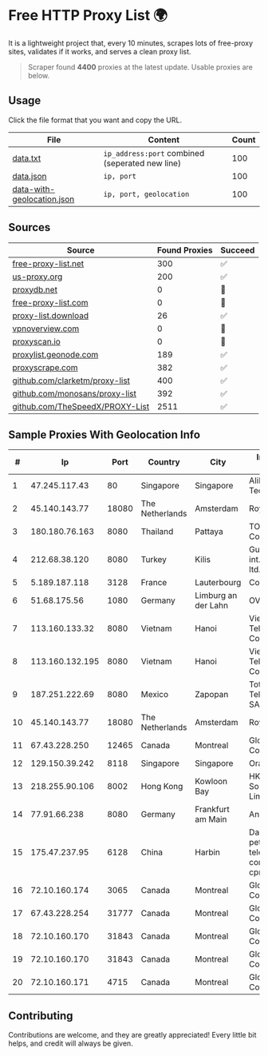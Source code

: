 
# Free HTTP Proxy List 🌍

It is a lightweight project that, every 10 minutes, scrapes lots of free-proxy sites, validates if it works, and serves a clean proxy list.


> Scraper found **4400** proxies at the latest update. Usable proxies are below.

## Usage

Click the file format that you want and copy the URL.


|File|Content|Count|
|----|-------|-----|
|[data.txt](https://raw.githubusercontent.com/themiralay/Proxy-List-World/master/data.txt)|`ip_address:port` combined (seperated new line)|100|
|[data.json](https://raw.githubusercontent.com/themiralay/Proxy-List-World/master/data.json)|`ip, port`|100|
|[data-with-geolocation.json](https://raw.githubusercontent.com/themiralay/Proxy-List-World/master/data-with-geolocation.json)|`ip, port, geolocation`|100|

## Sources

|Source|Found Proxies|Succeed|
|------|-------------|-------|
|[free-proxy-list.net](https://free-proxy-list.net)|300|✅|
|[us-proxy.org](https://www.us-proxy.org)|200|✅|
|[proxydb.net](http://proxydb.net)|0|🚫|
|[free-proxy-list.com](https://free-proxy-list.com/?page=&port=&type%5B%5D=http&type%5B%5D=https&up_time=0&search=Search)|0|🚫|
|[proxy-list.download](https://www.proxy-list.download/HTTP)|26|✅|
|[vpnoverview.com](https://vpnoverview.com/privacy/anonymous-browsing/free-proxy-servers)|0|🚫|
|[proxyscan.io](https://www.proxyscan.io)|0|🚫|
|[proxylist.geonode.com](https://proxylist.geonode.com/api/proxy-list?limit=300&page=1&sort_by=lastChecked&sort_type=desc&protocols=http,https)|189|✅|
|[proxyscrape.com](https://api.proxyscrape.com/v2/?request=displayproxies&protocol=http&timeout=10000&country=all&ssl=all&anonymity=all)|382|✅|
|[github.com/clarketm/proxy-list](https://raw.githubusercontent.com/clarketm/proxy-list/master/proxy-list-raw.txt)|400|✅|
|[github.com/monosans/proxy-list](https://raw.githubusercontent.com/monosans/proxy-list/main/proxies/http.txt)|392|✅|
|[github.com/TheSpeedX/PROXY-List](https://raw.githubusercontent.com/TheSpeedX/PROXY-List/master/http.txt)|2511|✅|


## Sample Proxies With Geolocation Info

|#|Ip|Port|Country|City|Internet Service Provider|
|-|--|----|-------|----|-------------------------|
|1|47.245.117.43|80|Singapore|Singapore|Alibaba (US) Technology Co., Ltd.|
|2|45.140.143.77|18080|The Netherlands|Amsterdam|RoyaleHosting BV|
|3|180.180.76.163|8080|Thailand|Pattaya|TOT Public Company Limited|
|4|212.68.38.120|8080|Turkey|Kilis|Guneydogu Telekom int.bil. ve ilt. hiz. tic. ltd. sti.|
|5|5.189.187.118|3128|France|Lauterbourg|Contabo GmbH|
|6|51.68.175.56|1080|Germany|Limburg an der Lahn|OVH SAS|
|7|113.160.133.32|8080|Vietnam|Hanoi|VietNam Post and Telecom Corporation|
|8|113.160.132.195|8080|Vietnam|Hanoi|VietNam Post and Telecom Corporation|
|9|187.251.222.69|8080|Mexico|Zapopan|Total Play Telecomunicaciones SA De CV|
|10|45.140.143.77|18080|The Netherlands|Amsterdam|RoyaleHosting BV|
|11|67.43.228.250|12465|Canada|Montreal|GloboTech Communications|
|12|129.150.39.242|8118|Singapore|Singapore|Oracle Corporation|
|13|218.255.90.106|8002|Hong Kong|Kowloon Bay|HKBN Enterprise Solutions HK Limited|
|14|77.91.66.238|8080|Germany|Frankfurt am Main|Andrii Hrosh|
|15|175.47.237.95|6128|China|Harbin|Daqing zhongji petroleum telecommunication construction limited cpmpany|
|16|72.10.160.174|3065|Canada|Montreal|GloboTech Communications|
|17|67.43.228.254|31777|Canada|Montreal|GloboTech Communications|
|18|72.10.160.170|31843|Canada|Montreal|GloboTech Communications|
|19|72.10.160.170|31843|Canada|Montreal|GloboTech Communications|
|20|72.10.160.171|4715|Canada|Montreal|GloboTech Communications|



## Contributing

Contributions are welcome, and they are greatly appreciated! Every
little bit helps, and credit will always be given.

